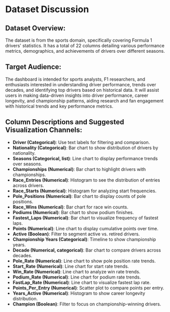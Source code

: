 # Dataset Discussion

## Dataset Overview:

The dataset is from the sports domain, specifically covering Formula 1 drivers' statistics. It has a total of 22 columns detailing various performance metrics, demographics, and achievements of drivers over different seasons.

## Target Audience:

The dashboard is intended for sports analysts, F1 researchers, and enthusiasts interested in understanding driver performance, trends over decades, and identifying top drivers based on historical data. It will assist users in making data-driven insights into driver performance, career longevity, and championship patterns, aiding research and fan engagement with historical trends and key performance metrics.

## Column Descriptions and Suggested Visualization Channels:

- **Driver (Categorical)**: Use text labels for filtering and comparison.
- **Nationality (Categorical)**: Bar chart to show distribution of drivers by nationality.
- **Seasons (Categorical, list)**: Line chart to display performance trends over seasons.
- **Championships (Numerical)**: Bar chart to highlight drivers with championships.
- **Race_Entries (Numerical)**: Histogram to see the distribution of entries across drivers.
- **Race_Starts (Numerical)**: Histogram for analyzing start frequencies.
- **Pole_Positions (Numerical)**: Bar chart to display counts of pole positions.
- **Race_Wins (Numerical)**: Bar chart for race win counts.
- **Podiums (Numerical)**: Bar chart to show podium finishes.
- **Fastest_Laps (Numerical)**: Bar chart to visualize frequency of fastest laps.
- **Points (Numerical)**: Line chart to display cumulative points over time.
- **Active (Boolean)**: Filter to segment active vs. retired drivers.
- **Championship Years (Categorical)**: Timeline to show championship years.
- **Decade (Numerical, categorical)**: Bar chart to compare drivers across decades.
- **Pole_Rate (Numerical)**: Line chart to show pole position rate trends.
- **Start_Rate (Numerical)**: Line chart for start rate trends.
- **Win_Rate (Numerical)**: Line chart to analyze win rate trends.
- **Podium_Rate (Numerical)**: Line chart for podium rate trends.
- **FastLap_Rate (Numerical)**: Line chart to visualize fastest lap rate.
- **Points_Per_Entry (Numerical)**: Scatter plot to compare points per entry.
- **Years_Active (Numerical)**: Histogram to show career longevity distribution.
- **Champion (Boolean)**: Filter to focus on championship-winning drivers.
